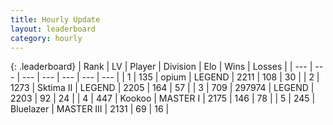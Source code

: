```yaml
---
title: Hourly Update
layout: leaderboard
category: hourly
---
```


{: .leaderboard}
| Rank | LV | Player | Division | Elo | Wins | Losses |
| --- | --- | --- | --- | --- | --- | --- |
| <span data-change="2">1</span> | 135 | <span title="ID: 750033">opium</span> | LEGEND | <span data-change="23">2211</span> | <span data-change="5">108</span> | <span data-change="1">30</span> |
| <span data-change="0">2</span> | 1273 | <span title="ID: 402846">Sktima II</span> | LEGEND | <span data-change="0">2205</span> | <span data-change="0">164</span> | <span data-change="0">57</span> |
| <span data-change="-2">3</span> | 709 | <span title="ID: 544038">297974</span> | LEGEND | <span data-change="-10">2203</span> | <span data-change="0">92</span> | <span data-change="1">24</span> |
| <span data-change="0">4</span> | 447 | <span title="ID: 598288">Kookoo</span> | MASTER I | <span data-change="-7">2175</span> | <span data-change="1">146</span> | <span data-change="2">78</span> |
| <span data-change="0">5</span> | 245 | <span title="ID: 221994">Bluelazer</span> | MASTER III | <span data-change="0">2131</span> | <span data-change="0">69</span> | <span data-change="0">16</span> |